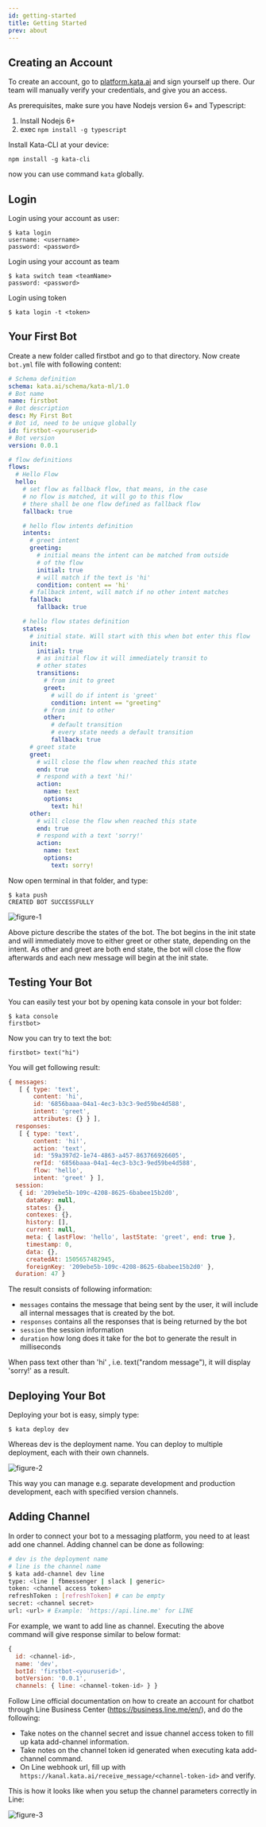 ```yaml
---
id: getting-started
title: Getting Started
prev: about
---
```


## Creating an Account

To create an account, go to [platform.kata.ai](https://platform.kata.ai/) and sign yourself up there. Our team will manually verify your credentials, and give you an access.

As prerequisites, make sure you have Nodejs version 6+ and Typescript:

1.  Install Nodejs 6+
2.  exec `npm install -g typescript`

Install Kata-CLI at your device:

```
npm install -g kata-cli
```

now you can use command `kata` globally.

## Login

Login using your account as user:

```
$ kata login
username: <username>
password: <password>
```

Login using your account as team

```
$ kata switch team <teamName>
password: <password>
```

Login using token

```
$ kata login -t <token>
```

## Your First Bot

Create a new folder called firstbot and go to that directory. Now create `bot.yml` file with following content:

```yaml
# Schema definition
schema: kata.ai/schema/kata-ml/1.0
# Bot name
name: firstbot
# Bot description
desc: My First Bot
# Bot id, need to be unique globally
id: firstbot-<youruserid>
# Bot version
version: 0.0.1

# flow definitions
flows:
  # Hello Flow
  hello:
    # set flow as fallback flow, that means, in the case
    # no flow is matched, it will go to this flow
    # there shall be one flow defined as fallback flow
    fallback: true

    # hello flow intents definition
    intents:
      # greet intent
      greeting:
        # initial means the intent can be matched from outside
        # of the flow
        initial: true
        # will match if the text is 'hi'
        condition: content == 'hi'
      # fallback intent, will match if no other intent matches
      fallback:
        fallback: true

    # hello flow states definition
    states:
      # initial state. Will start with this when bot enter this flow
      init:
        initial: true
        # as initial flow it will immediately transit to
        # other states
        transitions:
          # from init to greet
          greet:
            # will do if intent is 'greet'
            condition: intent == "greeting"
          # from init to other
          other:
            # default transition
            # every state needs a default transition
            fallback: true
      # greet state
      greet:
        # will close the flow when reached this state
        end: true
        # respond with a text 'hi!'
        action:
          name: text
          options:
            text: hi!
      other:
        # will close the flow when reached this state
        end: true
        # respond with a text 'sorry!'
        action:
          name: text
          options:
            text: sorry!
```

Now open terminal in that folder, and type:

```
$ kata push
CREATED BOT SUCCESSFULLY
```

![figure-1](/images/overview/getting-started/figure-1.png)

Above picture describe the states of the bot. The bot begins in the init state and will immediately move to either greet or other state, depending on the intent. As other and greet are both end state, the bot will close the flow afterwards and each new message will begin at the init state.

## Testing Your Bot

You can easily test your bot by opening kata console in your bot folder:

```
$ kata console
firstbot>
```

Now you can try to text the bot:

```
firstbot> text("hi")
```

You will get following result:

```js
{ messages:
   [ { type: 'text',
       content: 'hi',
       id: '6856baaa-04a1-4ec3-b3c3-9ed59be4d588',
       intent: 'greet',
       attributes: {} } ],
  responses:
   [ { type: 'text',
       content: 'hi!',
       action: 'text',
       id: '59a397d2-1e74-4863-a457-863766926605',
       refId: '6856baaa-04a1-4ec3-b3c3-9ed59be4d588',
       flow: 'hello',
       intent: 'greet' } ],
  session:
   { id: '209ebe5b-109c-4208-8625-6babee15b2d0',
     dataKey: null,
     states: {},
     contexes: {},
     history: [],
     current: null,
     meta: { lastFlow: 'hello', lastState: 'greet', end: true },
     timestamp: 0,
     data: {},
     createdAt: 1505657482945,
     foreignKey: '209ebe5b-109c-4208-8625-6babee15b2d0' },
  duration: 47 }
```

The result consists of following information:

- `messages` contains the message that being sent by the user, it will include all internal messages that is created by the bot.
- `responses` contains all the responses that is being returned by the bot
- `session` the session information
- `duration` how long does it take for the bot to generate the result in milliseconds

When pass text other than 'hi' , i.e. text("random message"), it will display 'sorry!' as a result.

## Deploying Your Bot

Deploying your bot is easy, simply type:

```
$ kata deploy dev
```

Whereas dev is the deployment name. You can deploy to multiple deployment, each with their own channels.

![figure-2](/images/overview/getting-started/figure-2.png)

This way you can manage e.g. separate development and production development, each with specified version channels.

## Adding Channel

In order to connect your bot to a messaging platform, you need to at least add one channel. Adding channel can be done as following:

```bash
# dev is the deployment name
# line is the channel name
$ kata add-channel dev line
type: <line | fbmessenger | slack | generic>
token: <channel access token>
refreshToken : [refreshToken] # can be empty
secret: <channel secret>
url: <url> # Example: 'https://api.line.me' for LINE
```

For example, we want to add line as channel. Executing the above command will give response similar to below format:

```js
{
  id: <channel-id>,
  name: 'dev',
  botId: 'firstbot-<youruserid>',
  botVersion: '0.0.1',
  channels: { line: <channel-token-id> } }
```

Follow Line official documentation on how to create an account for chatbot through Line Business Center (https://business.line.me/en/), and do the following:

- Take notes on the channel secret and issue channel access token to fill up kata add-channel information.
- Take notes on the channel token id generated when executing kata add-channel command.
- On Line webhook url, fill up with `https://kanal.kata.ai/receive_message/<channel-token-id>` and verify.

This is how it looks like when you setup the channel parameters correctly in Line:

![figure-3](/images/overview/getting-started/figure-3.png)
